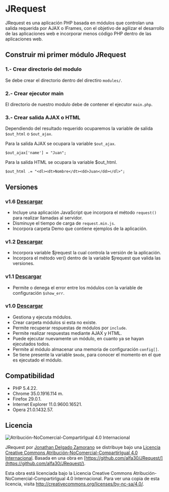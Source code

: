 JRequest
========

JRequest es una aplicación PHP basada en módulos que controlan una salida requerida por AJAX o IFrames, con el objetivo de agilizar el desarrollo de las aplicaciones web e incorporar menos código PHP dentro de las aplicaciones web.

Construir mi primer módulo JRequest
-----------------------------------

### 1.- Crear directorio del modulo

Se debe crear el directorio dentro del directiro `modules/`.

### 2.- Crear ejecutor main

El directorio de nuestro modulo debe de contener el ejecutor `main.php`.

### 3.- Crear salida AJAX o HTML

Dependiendo del resultado requerido ocuparemos la variable de salida `$out_html` o `$out_ajax`.

Para la salida AJAX se ocupara la variable `$out_ajax`.

```
$out_ajax['name'] = "Juan";
```

Para la salida HTML se ocupara la variable $out_html.

```
$out_html .= "<dl><dt>Nombre</dt><dd>Juan</dd></dl>";
```

Versiones
---------

### v1.6 [Descargar](https://github.com/alfa30/JRequest/releases/tag/v1.6.32.2)

- Incluye una aplicación JavaScript que incorpora el método `request()` para realizar llamadas al servidor.
- Disminuye el tiempo de carga de `request.min.js`.
- Incorpora carpeta Demo que contiene ejemplos de la aplicación.

### v1.2 [Descargar](https://github.com/alfa30/JRequest/releases/tag/v1.2)

- Incorpora variable $jrequest la cual controla la versión de la aplicación.
- Incorpora el método ver() dentro de la variable $jrequest que valida las versiones.

### v1.1 [Descargar](https://github.com/alfa30/JRequest/releases/tag/v1.1)

- Permite o denega el error entre los módulos con la variable de configuración `$show_err`.

### v1.0 [Descargar](https://github.com/alfa30/JRequest/releases/tag/v1.0)

- Gestiona y ejecuta módulos.
- Crear carpeta módulos si esta no existe.
- Permite recuperar respuestas de módulos por `include`.
- Permite realizar respuestas mediante AJAX y HTML.
- Puede ejecutar nuevamente un módulo, en cuanto ya se hayan ejecutados todos.
- Permite al módulo almacenar una memoria de configuración `config[]`.
- Se tiene presente la variable `$mode`, para conocer el momento en el que es ejecutado el módulo.

Compatibilidad
--------------

 - PHP 5.4.22.
 - Chrome 35.0.1916.114 m.
 - Firefox 29.0.1.
 - Internet Explorer 11.0.9600.16521.
 - Opera 21.0.1432.57.

Licencia
--------

![Atribución-NoComercial-CompartirIgual 4.0 Internacional](http://i.creativecommons.org/l/by-nc-sa/4.0/88x31.png)

JRequest por [Jonathan Delgado Zamorano](http://jonad.in/) se distribuye bajo una [Licencia Creative Commons Atribución-NoComercial-CompartirIgual 4.0 Internacional](http://creativecommons.org/licenses/by-nc-sa/4.0/).
Basada en una obra en [https://github.com/alfa30/JRequest/](https://github.com/alfa30/JRequest/).

Esta obra está licenciada bajo la Licencia Creative Commons Atribución-NoComercial-CompartirIgual 4.0 Internacional. Para ver una copia de esta licencia, visita http://creativecommons.org/licenses/by-nc-sa/4.0/.

